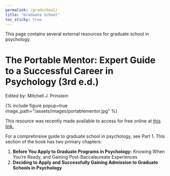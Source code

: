 ```yaml
---
permalink: /gradschool/
title: "Graduate School"
toc_sticky: true
---
```


This page contains several external resources for graduate school in psychology.


# The Portable Mentor: Expert Guide to a Successful Career in Psychology (3rd e.d.)
Edited by: Mitchell J. Prinstein

{% include figure popup=true image_path="/assets/images/portablementor.jpg" %}

This resource was recently made available to access for free online at [this link.](https://www.cambridge.org/core/books/portable-mentor/ECDDAE8E98903C16930434A5905F7273)

For a comprehnsive guide to graduate school in psychology, see Part 1. This section of the book has two primary chapters:
1. **Before You Apply to Graduate Programs in Psychology:** Knowing When You’re Ready, and Gaining Post-Baccalaureate Experiences
2. **Deciding to Apply and Successfully Gaining Admission to Graduate Schools in Psychology**




